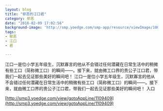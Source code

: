 ```yaml
---
layout: blog
title: "邪恶的江口君"
category: 邪恶
date: "2018-02-09 17:02:56"
background-image: 'http://smp.yoedge.com/smp-app/resource/viewImage/1002414appline.png'
tags:
- 邪恶
- 江口
- 君

---
```

江口一是位小学五年级生，沉默寡言的他从不会错过任何潜藏在日常生活中的稍微有些工口（简称微工口）的瞬间——。接下来，就由微工口界的贵公子江口君，带我们一起去见证那些美好的瞬间吧！
江口一是位小学五年级生，沉默寡言的他从不会错过任何潜藏在日常生活中的稍微有些工口（简称微工口）的瞬间——。接下来，就由微工口界的贵公子江口君，带我们一起去见证那些美好的瞬间吧！
入口

[http://smp3.yoedge.com/view/gotoAppLine/1109409](http://smp3.yoedge.com/view/gotoAppLine/1109409)

        
